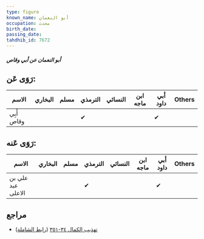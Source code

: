 ```yaml
---
type: figure
known_name: أبو النعمان
occupation: محدث
birth_date:
passing_date:
tahdhib_id: 7672
---
```

##### أبو النعمان عن أبي وقاص

## رَوَى عَن:
| الاسم      | البخاري | مسلم | الترمذي | النسائي | ابن ماجه | أبي داود | Others |
| ---------- | ------- | ---- | ------- | ------- | -------- | -------- | ------ |
| أَبِي وقاص |         |      | ✔       |         |          | ✔        |        |
## رَوَى عَنه:
| الاسم             | البخاري | مسلم | الترمذي | النسائي | ابن ماجه | أبي داود | Others |
| ----------------- | ------- | ---- | ------- | ------- | -------- | -------- | ------ |
| علي بن عبد الاعلى |         |      | ✔       |         |          | ✔        |        |
## مراجع
- [تهذيب الكمال ٣٤-٣٥١](obsidian://open?vault=Tahdhib-al-Kamal&file=Figures/٧٦٧٢-أبو%20النعمان%20عن%20أبي%20وقاص) ([رابط الشاملة](https://shamela.ws/book/3722/18468))